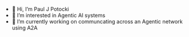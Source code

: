 - 👋 Hi, I’m Paul J Potocki
- 👀 I’m interested in Agentic AI systems
- 🌱 I’m currently working on communcating across an Agentic network using A2A

<!---
ppot7/ppot7 is a ✨ special ✨ repository because its `README.md` (this file) appears on your GitHub profile.
You can click the Preview link to take a look at your changes.
--->
